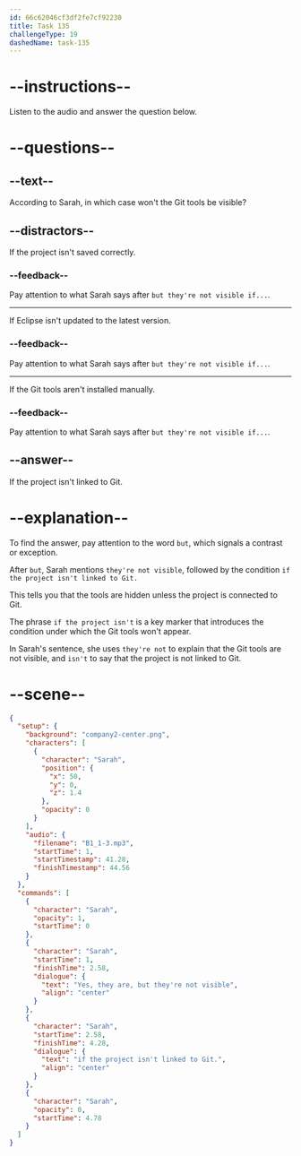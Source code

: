 ```yaml
---
id: 66c62046cf3df2fe7cf92230
title: Task 135
challengeType: 19
dashedName: task-135
---
```


<!-- Audio Reference:
Sarah: Yes, they are, but they're not visible if the project isn't linked to Git. -->

# --instructions--

Listen to the audio and answer the question below.

# --questions--

## --text--

According to Sarah, in which case won't the Git tools be visible?

## --distractors--

If the project isn't saved correctly.

### --feedback--

Pay attention to what Sarah says after `but they're not visible if...`.

---

If Eclipse isn't updated to the latest version.

### --feedback--

Pay attention to what Sarah says after `but they're not visible if...`.

---

If the Git tools aren't installed manually.

### --feedback--

Pay attention to what Sarah says after `but they're not visible if...`.

## --answer--

If the project isn't linked to Git.

# --explanation--

To find the answer, pay attention to the word `but`, which signals a contrast or exception. 

After `but`, Sarah mentions `they're not visible`, followed by the condition `if the project isn't linked to Git.` 

This tells you that the tools are hidden unless the project is connected to Git. 

The phrase `if the project isn't` is a key marker that introduces the condition under which the Git tools won't appear.

In Sarah's sentence, she uses `they're not` to explain that the Git tools are not visible, and `isn't` to say that the project is not linked to Git.

# --scene--

```json
{
  "setup": {
    "background": "company2-center.png",
    "characters": [
      {
        "character": "Sarah",
        "position": {
          "x": 50,
          "y": 0,
          "z": 1.4
        },
        "opacity": 0
      }
    ],
    "audio": {
      "filename": "B1_1-3.mp3",
      "startTime": 1,
      "startTimestamp": 41.28,
      "finishTimestamp": 44.56
    }
  },
  "commands": [
    {
      "character": "Sarah",
      "opacity": 1,
      "startTime": 0
    },
    {
      "character": "Sarah",
      "startTime": 1,
      "finishTime": 2.58,
      "dialogue": {
        "text": "Yes, they are, but they're not visible",
        "align": "center"
      }
    },
    {
      "character": "Sarah",
      "startTime": 2.58,
      "finishTime": 4.28,
      "dialogue": {
        "text": "if the project isn't linked to Git.",
        "align": "center"
      }
    },
    {
      "character": "Sarah",
      "opacity": 0,
      "startTime": 4.78
    }
  ]
}
```

